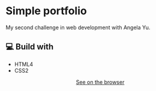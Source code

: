 # Simple portfolio
My second challenge in web development with Angela Yu.
## 💻 Build with
* HTML4
* CSS2

 <div align="center">

[See on the browser](https://yousefelshabrawy.github.io/First-Challenge/)

</div>
